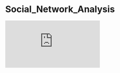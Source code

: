 # Social_Network_Analysis
![Image of Yaktocat](https://github.com/Athaagra/Social_Network_Analysis/blob/master/Analysis__Betweenness_Centrality.pdf)
